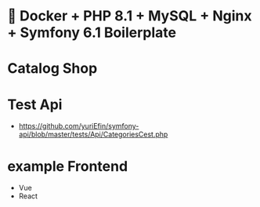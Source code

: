 # 🐳 Docker + PHP 8.1 + MySQL + Nginx + Symfony 6.1 Boilerplate

# Catalog Shop

# Test Api 
- https://github.com/yuriEfin/symfony-api/blob/master/tests/Api/CategoriesCest.php

# example Frontend
- Vue
- React
